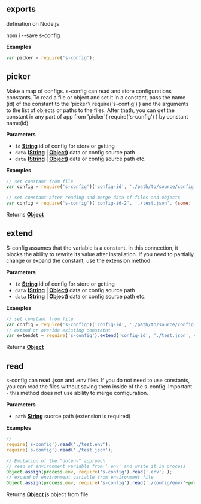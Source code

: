 <!-- Generated by documentation.js. Update this documentation by updating the source code. -->

## exports

defination on Node.js

npm i --save s-config

**Examples**

```javascript
var picker = require('s-config');
```

## picker

Make a map of configs. s-config can read and store configurations constants.
To read a file or object and set it in a constant, pass the name (id) of the constant to the 'picker'( require('s-config') )
and the arguments to the list of objects or paths to the files.
After thath, you can get the constant in any part of app from 'picker'( require('s-config') ) by constant name(id)

**Parameters**

-   `id` **[String](https://developer.mozilla.org/en-US/docs/Web/JavaScript/Reference/Global_Objects/String)** id of config for store or getting
-   `data` **([String](https://developer.mozilla.org/en-US/docs/Web/JavaScript/Reference/Global_Objects/String) \| [Object](https://developer.mozilla.org/en-US/docs/Web/JavaScript/Reference/Global_Objects/Object))** data or config source path
-   `data` **([String](https://developer.mozilla.org/en-US/docs/Web/JavaScript/Reference/Global_Objects/String) \| [Object](https://developer.mozilla.org/en-US/docs/Web/JavaScript/Reference/Global_Objects/Object))** data or config source path etc.

**Examples**

```javascript
// set constant from file
var config = require('s-config')('config-id', './path/to/source/config.json');

// set constant after reading and merge data of files and objects
var config = require('s-config')('config-id-2', './test.json', {some: 'test2'}, './test.env');
```

Returns **[Object](https://developer.mozilla.org/en-US/docs/Web/JavaScript/Reference/Global_Objects/Object)** 

## extend

S-config assumes that the variable is a constant.
In this connection, it blocks the ability to rewrite its value after installation.
If you need to partially change or expand the constant, use the extension method

**Parameters**

-   `id` **[String](https://developer.mozilla.org/en-US/docs/Web/JavaScript/Reference/Global_Objects/String)** id of config for store or getting
-   `data` **([String](https://developer.mozilla.org/en-US/docs/Web/JavaScript/Reference/Global_Objects/String) \| [Object](https://developer.mozilla.org/en-US/docs/Web/JavaScript/Reference/Global_Objects/Object))** data or config source path
-   `data` **([String](https://developer.mozilla.org/en-US/docs/Web/JavaScript/Reference/Global_Objects/String) \| [Object](https://developer.mozilla.org/en-US/docs/Web/JavaScript/Reference/Global_Objects/Object))** data or config source path etc.

**Examples**

```javascript
// set constant from file
var config = require('s-config')('config-id', './path/to/source/config.json');
// extend or overide existing constatnt
var extendet = require('s-config').extend('config-id', './test.json', {some: 'test2'}, './test.env');
```

Returns **[Object](https://developer.mozilla.org/en-US/docs/Web/JavaScript/Reference/Global_Objects/Object)** 

## read

s-config can read .json and .env files.
If you do not need to use constants, you can read the files without saving them inside of the s-config.
Important - this method does not use ability to merge configuration.

**Parameters**

-   `path` **[String](https://developer.mozilla.org/en-US/docs/Web/JavaScript/Reference/Global_Objects/String)** suorce path (extension is required)

**Examples**

```javascript
// 
require('s-config').read('./test.env');
require('s-config').read('./test.json');

// Emulation of the "dotenv" approach
// read of environment variable from '.env' and write it in process
Object.assign(process.env, require('s-config').read('.env') );
// expand of environment variable from environment file
Object.assign(process.env, require('s-config').read('./config/env/'+process.env.NODE_ENV+'.env') );
```

Returns **[Object](https://developer.mozilla.org/en-US/docs/Web/JavaScript/Reference/Global_Objects/Object)** js object from file
